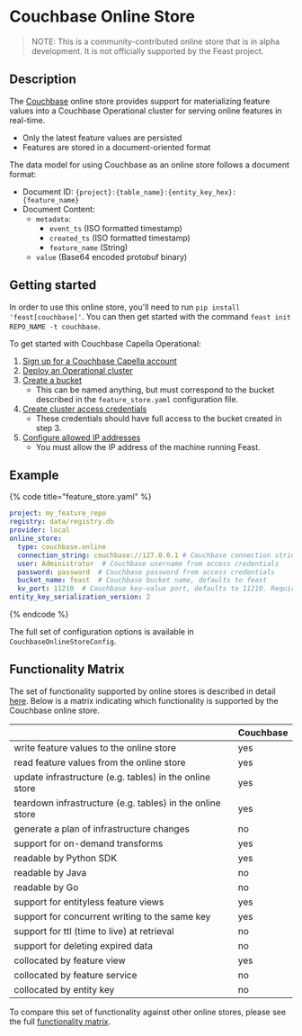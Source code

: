 # Couchbase Online Store
> NOTE:
> This is a community-contributed online store that is in alpha development. It is not officially supported by the Feast project.

## Description
The [Couchbase](https://www.couchbase.com/) online store provides support for materializing feature values into a Couchbase Operational cluster for serving online features in real-time.

* Only the latest feature values are persisted
* Features are stored in a document-oriented format

The data model for using Couchbase as an online store follows a document format:
* Document ID: `{project}:{table_name}:{entity_key_hex}:{feature_name}`
* Document Content:
    * `metadata`:
        * `event_ts` (ISO formatted timestamp)
        * `created_ts` (ISO formatted timestamp)
        * `feature_name` (String)
    * `value` (Base64 encoded protobuf binary)


## Getting started
In order to use this online store, you'll need to run `pip install 'feast[couchbase]'`. You can then get started with the command `feast init REPO_NAME -t couchbase`.

To get started with Couchbase Capella Operational:
1. [Sign up for a Couchbase Capella account](https://docs.couchbase.com/cloud/get-started/create-account.html#sign-up-free-tier)
2. [Deploy an Operational cluster](https://docs.couchbase.com/cloud/get-started/create-account.html#getting-started)
3. [Create a bucket](https://docs.couchbase.com/cloud/clusters/data-service/manage-buckets.html#add-bucket)
    - This can be named anything, but must correspond to the bucket described in the `feature_store.yaml` configuration file.
4. [Create cluster access credentials](https://docs.couchbase.com/cloud/clusters/manage-database-users.html#create-database-credentials)
    - These credentials should have full access to the bucket created in step 3.
5. [Configure allowed IP addresses](https://docs.couchbase.com/cloud/clusters/allow-ip-address.html)
    - You must allow the IP address of the machine running Feast.

## Example
{% code title="feature_store.yaml" %}
```yaml
project: my_feature_repo
registry: data/registry.db
provider: local
online_store:
  type: couchbase.online
  connection_string: couchbase://127.0.0.1 # Couchbase connection string, copied from 'Connect' page in Couchbase Capella console
  user: Administrator  # Couchbase username from access credentials
  password: password  # Couchbase password from access credentials
  bucket_name: feast  # Couchbase bucket name, defaults to feast
  kv_port: 11210  # Couchbase key-value port, defaults to 11210. Required if custom ports are used. 
entity_key_serialization_version: 2
```
{% endcode %}

The full set of configuration options is available in `CouchbaseOnlineStoreConfig`.


## Functionality Matrix
The set of functionality supported by online stores is described in detail [here](overview.md#functionality).
Below is a matrix indicating which functionality is supported by the Couchbase online store.

|                                                           | Couchbase |
| :-------------------------------------------------------- | :-------- |
| write feature values to the online store                  | yes       |
| read feature values from the online store                 | yes       |
| update infrastructure (e.g. tables) in the online store   | yes       |
| teardown infrastructure (e.g. tables) in the online store | yes       |
| generate a plan of infrastructure changes                 | no        |
| support for on-demand transforms                          | yes       |
| readable by Python SDK                                    | yes       |
| readable by Java                                          | no        |
| readable by Go                                            | no        |
| support for entityless feature views                      | yes       |
| support for concurrent writing to the same key            | yes       |
| support for ttl (time to live) at retrieval               | no        |
| support for deleting expired data                         | no        |
| collocated by feature view                                | yes       |
| collocated by feature service                             | no        |
| collocated by entity key                                  | no        |

To compare this set of functionality against other online stores, please see the full [functionality matrix](overview.md#functionality-matrix).

